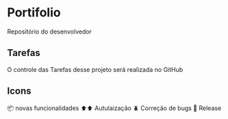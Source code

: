 # Portifolio
Repositório do desenvolvedor

## Tarefas
O controle das Tarefas desse projeto será realizada no GitHub

## Icons

:package: novas funcionalidades
:arrow_up::arrow_up: Autulaização
:beetle: Correção de bugs
:checkered_flag: Release